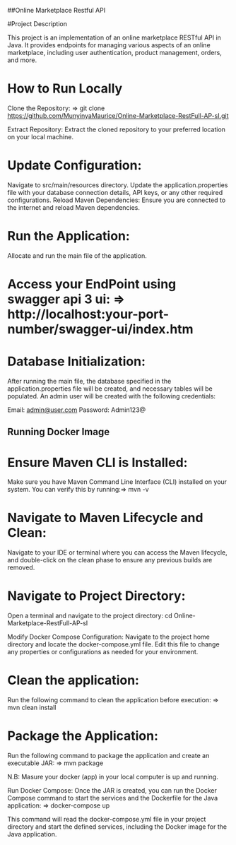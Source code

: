 ##Online Marketplace Restful API

#Project Description

This project is an implementation of an online marketplace RESTful API in Java. It provides endpoints for managing various aspects of an online marketplace, including user authentication, product management, orders, and more.

# How to Run Locally

 Clone the Repository: => git clone https://github.com/MunyinyaMaurice/Online-Marketplace-RestFull-AP-sI.git

 Extract Repository:
Extract the cloned repository to your preferred location on your local machine.

# Update Configuration:

 Navigate to src/main/resources directory.
Update the application.properties file with your database connection details, API keys, or any other required configurations.
Reload Maven Dependencies:
Ensure you are connected to the internet and reload Maven dependencies.

# Run the Application:

 Allocate and run the main file of the application.

# Access your EndPoint using swagger api 3 ui: => http://localhost:your-port-number/swagger-ui/index.htm

# Database Initialization:
 After running the main file, the database specified in the application.properties file will be created, and necessary tables will be populated. An admin user will be created with the following credentials:

Email: admin@user.com
Password: Admin123@



## Running Docker Image

# Ensure Maven CLI is Installed:
Make sure you have Maven Command Line Interface (CLI) installed on your system. You can verify this by running:=> mvn -v

# Navigate to Maven Lifecycle and Clean:
Navigate to your IDE or terminal where you can access the Maven lifecycle, and double-click on the clean phase to ensure any previous builds are removed.

# Navigate to Project Directory:
Open a terminal and navigate to the project directory: cd Online-Marketplace-RestFull-AP-sI

 Modify Docker Compose Configuration:
Navigate to the project home directory and locate the docker-compose.yml file. Edit this file to change any properties or configurations as needed for your environment.

# Clean the application:
Run the following command to clean the application before execution: => mvn clean install

# Package the Application:
Run the following command to package the application and create an executable JAR: => mvn package

N.B: Masure your docker (app) in your local computer is up and running.

Run Docker Compose:
Once the JAR is created, you can run the Docker Compose command to start the services and the Dockerfile for the Java application: => docker-compose up

This command will read the docker-compose.yml file in your project directory and start the defined services, including the Docker image for the Java application.
 
